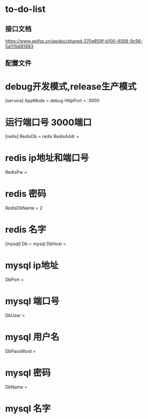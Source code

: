 # to-do-list
## 接口文档
https://www.apifox.cn/apidoc/shared-370e859f-b100-4058-9c56-5a111b881883
## 配置文件
# debug开发模式,release生产模式
[service]
AppMode = debug
HttpPort = :3000
# 运行端口号 3000端口

[redis]
RedisDb = redis
RedisAddr = 
# redis ip地址和端口号
RedisPw = 
# redis 密码
RedisDbName = 2
# redis 名字

[mysql]
Db = mysql
DbHost =
# mysql ip地址
DbPort = 
# mysql 端口号
DbUser = 
# mysql 用户名
DbPassWord = 
# mysql 密码
DbName = 
# mysql 名字
